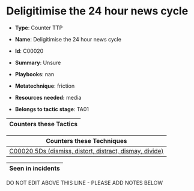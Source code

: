 # Deligitimise the 24 hour news cycle

* **Type**: Counter TTP

* **Name**: Deligitimise the 24 hour news cycle

* **Id**: C00020

* **Summary**: Unsure

* **Playbooks**: nan

* **Metatechnique**: friction

* **Resources needed:** media

* **Belongs to tactic stage**: TA01


| Counters these Tactics |
| ---------------------- |



| Counters these Techniques |
| ------------------------- |
| [C00020 5Ds (dismiss, distort, distract, dismay, divide)](../techniques/C00020.md) |



| Seen in incidents |
| ----------------- |


DO NOT EDIT ABOVE THIS LINE - PLEASE ADD NOTES BELOW